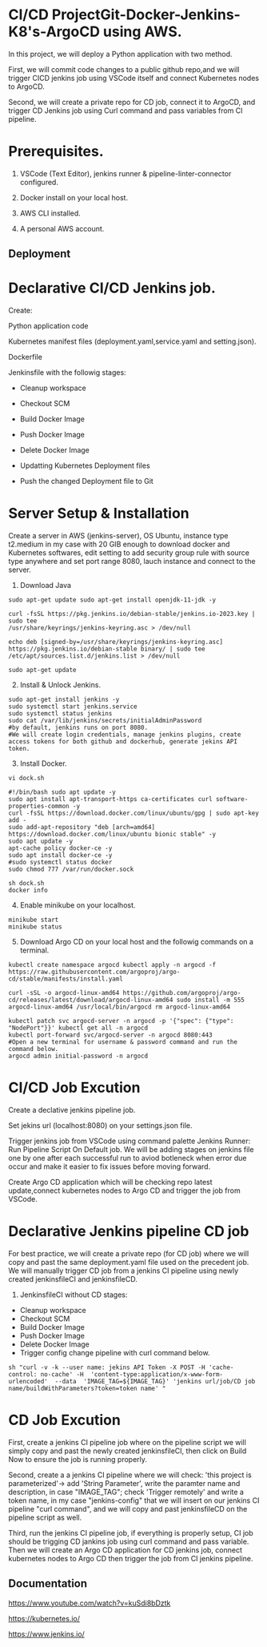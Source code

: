 
# CI/CD ProjectGit-Docker-Jenkins-K8's-ArgoCD using AWS.

In this project, we will deploy a Python application with two method.

First, we will commit code changes to a public github repo,and we will trigger CICD jenkins job using VSCode itself and connect Kubernetes nodes to ArgoCD.

Second, we will create a private repo for CD job, connect it to ArgoCD, and trigger CD Jenkins job using Curl command and pass variables from CI pipeline.

# Prerequisites.

1. VSCode (Text Editor), jenkins runner & pipeline-linter-connector configured.

2. Docker install on your local host.

3. AWS CLI installed.

4. A personal AWS account.


## Deployment

# Declarative CI/CD Jenkins job.

Create:

Python application code

Kubernetes manifest files (deployment.yaml,service.yaml and setting.json).

Dockerfile

Jenkinsfile with the followig stages:

* Cleanup workspace

* Checkout SCM

* Build Docker Image

* Push Docker Image

* Delete Docker Image

* Updatting Kubernetes Deployment files

* Push the changed Deployment file to Git

# Server Setup & Installation

Create a server in AWS (jenkins-server), OS Ubuntu, instance type t2.medium in my case with 20 GIB enough to download docker and Kubernetes softwares, edit setting to add security group rule with source type anywhere and set port range 8080, lauch instance and connect to the server.

1. Download Java

```
sudo apt-get update sudo apt-get install openjdk-11-jdk -y

curl -fsSL https://pkg.jenkins.io/debian-stable/jenkins.io-2023.key | sudo tee
/usr/share/keyrings/jenkins-keyring.asc > /dev/null

echo deb [signed-by=/usr/share/keyrings/jenkins-keyring.asc]
https://pkg.jenkins.io/debian-stable binary/ | sudo tee
/etc/apt/sources.list.d/jenkins.list > /dev/null

sudo apt-get update
```

2. Install & Unlock Jenkins.

```
sudo apt-get install jenkins -y 
sudo systemctl start jenkins.service 
sudo systemctl status jenkins 
sudo cat /var/lib/jenkins/secrets/initialAdminPassword 
#by default, jenkins runs on port 8080. 
#We will create login credentials, manage jenkins plugins, create access tokens for both github and dockerhub, generate jekins API token.

```
3. Install Docker.

```
vi dock.sh

#!/bin/bash sudo apt update -y
sudo apt install apt-transport-https ca-certificates curl software-properties-common -y
curl -fsSL https://download.docker.com/linux/ubuntu/gpg | sudo apt-key add -
sudo add-apt-repository "deb [arch=amd64] https://download.docker.com/linux/ubuntu bionic stable" -y
sudo apt update -y
apt-cache policy docker-ce -y
sudo apt install docker-ce -y
#sudo systemctl status docker
sudo chmod 777 /var/run/docker.sock

sh dock.sh
docker info
```
4. Enable minikube on your localhost.
```
minikube start
minikube status
```
5. Download Argo CD on your local host and the followig commands on a terminal.

```
kubectl create namespace argocd kubectl apply -n argocd -f https://raw.githubusercontent.com/argoproj/argo-cd/stable/manifests/install.yaml

curl -sSL -o argocd-linux-amd64 https://github.com/argoproj/argo-cd/releases/latest/download/argocd-linux-amd64 sudo install -m 555 argocd-linux-amd64 /usr/local/bin/argocd rm argocd-linux-amd64

kubectl patch svc argocd-server -n argocd -p '{"spec": {"type": "NodePort"}}' kubectl get all -n argocd 
kubectl port-forward svc/argocd-server -n argocd 8080:443 
#Open a new terminal for username & password command and run the command below. 
argocd admin initial-password -n argocd

```
# CI/CD Job Excution
Create a declative jenkins pipeline job.

Set jekins url (localhost:8080) on your settings.json file.

Trigger jenkins job from VSCode using command palette Jenkins Runner: Run Pipeline Script On Default job. We will be adding stages on jenkins file one by one after each successful run to aviod botleneck when error due occur and make it easier to fix issues before moving forward.


Create Argo CD application which will be checking repo latest update,connect kubernetes nodes to Argo CD and trigger the job from VSCode.

# Declarative Jenkins pipeline CD job

For best practice, we will create a private repo (for CD job) where we will copy and past the same deployment.yaml file used on the precedent job. We will manually trigger CD job from a jenkins CI pipeline using newly created jenkinsfileCI and  jenkinsfileCD.

1. JenkinsfileCI without CD stages:

* Cleanup workspace
* Checkout SCM
* Build Docker Image
* Push Docker Image
* Delete Docker Image
* Trigger config change pipeline with curl command below.
```
sh "curl -v -k --user name: jekins API Token -X POST -H 'cache-control: no-cache' -H  'content-type:application/x-www-form-urlencoded'  --data  'IMAGE_TAG=${IMAGE_TAG}' 'jenkins url/job/CD job name/buildWithParameters?token=token name' "
```
# CD Job Excution

First, create a jenkins CI pipeline job where on the pipeline script we will simply copy and past the newly created jenkinsfileCI, then click on Build Now to ensure the job is running properly.

Second, create a a jenkins CI pipeline where we will check: 'this project is parameterized'-> add 'String Parameter', write the paramter name and description, in case "IMAGE_TAG"; check 'Trigger remotely' and write a token name, in my case "jenkins-config" that we will insert on our jenkins CI pipeline "curl command", and we will copy and past jenkinsfileCD on the pipeline script as well.

Third, run the jenkins CI pipeline job, if everything is properly setup, CI job should be trigging CD jankins job using curl command and pass variable. Then we will create an Argo CD application for CD jenkins job, connect kubernetes nodes to Argo CD then trigger the job from CI jenkins pipeline.













## Documentation

https://www.youtube.com/watch?v=kuSdi8bDztk

https://kubernetes.io/

https://www.jenkins.io/


